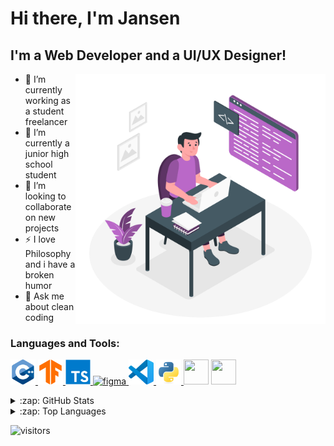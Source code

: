 
# **Hi there, I'm Jansen**
<!-- <img src="https://github.com/TheDudeThatCode/TheDudeThatCode/blob/master/Assets/Hi.gif" width="39px">  -->

## I'm a Web Developer and a UI/UX Designer! 
<!-- <img src="https://github.com/TheDudeThatCode/TheDudeThatCode/blob/master/Assets/hmm.gif" width="1px"> -->

<img align="right" src="https://raw.githubusercontent.com/cadornajansen/cadornajansen/main/Code%20typing-amico%20(1).png" alt="jansen" height="400" />

- 🔭 I’m currently working as a student freelancer
- 🌱 I’m currently a junior high school student
- 👯 I’m looking to collaborate on new projects
- ⚡ I love Philosophy and i have a broken humor
- 💬 Ask me about clean coding
<!-- - 📫 How to reach me: [LinkedIn](https://www.linkedin.com/in/ria-monga/), [Twitter](https://twitter.com/riamonga7) -->


   
<!--    <img align="center" src="https://github.com/TheDudeThatCode/TheDudeThatCode/blob/master/Assets/Developer.gif" width="49px"> -->
<h3 align="left">Languages and Tools: </h3>

   
<p align="left"> <a href="https://www.java.com" target="_blank"> 
 <a href="https://www.w3schools.com/cpp/" target="_blank"> <img src="https://raw.githubusercontent.com/devicons/devicon/master/icons/cplusplus/cplusplus-original.svg" alt="cplusplus" width="40" height="40"/> </a> 
  <a href="https://tensorflow.org" target="_blank"> <img src="https://raw.githubusercontent.com/devicons/devicon/master/icons/tensorflow/tensorflow-original.svg" alt="tensorflow" width="40" height="40"/> </a>     
 <a href="https://developer.mozilla.org/en-US/docs/Web/" target="_blank"> <img src="https://raw.githubusercontent.com/devicons/devicon/master/icons/typescript/typescript-original.svg" alt="typescript" width="40" height="40"/> </a>  
 <a href="https://www.figma.com/" target="_blank"> <img src="https://www.vectorlogo.zone/logos/figma/figma-icon.svg" alt="figma" width="40" height="40"/> </a>  
 <a href="https://www.vscode.com/en" target="_blank"> <img src="https://raw.githubusercontent.com/devicons/devicon/master/icons/vscode/vscode-original.svg" alt="vscode" width="40" height="40"/> </a>  
 <a href="https://www.python.org" target="_blank"> <img src="https://raw.githubusercontent.com/devicons/devicon/master/icons/python/python-original.svg" alt="python" width="40" height="40"/> </a> 
<img src="https://cdn.jsdelivr.net/gh/devicons/devicon/icons/nodejs/nodejs-original.svg"  width="40" height="40"/>
<img src="https://cdn.jsdelivr.net/gh/devicons/devicon/icons/bash/bash-original.svg"  width="40" height="40"/>


</p>
          
<!--    <a href"" target="_blank"> <img align="left" alt="GitHub" width="26px" src="https://raw.githubusercontent.com/github/explore/78df643247d429f6cc873026c0622819ad797942/topics/github/github.png" /> </a><a href"" target="_blank"> <img align="left" alt="MySQL" width="26px" src="https://raw.githubusercontent.com/github/explore/80688e429a7d4ef2fca1e82350fe8e3517d3494d/topics/mysql/mysql.png" /> </a> <a href"" target="_blank"> <img align="left" alt="Git" width="26px" src="https://raw.githubusercontent.com/github/explore/80688e429a7d4ef2fca1e82350fe8e3517d3494d/topics/git/git.png" /> </a> -->
   
<details>
  <summary>:zap: GitHub Stats </summary>

   ![Jansen's GitHub stats](https://github-readme-stats.vercel.app/api?username=cadornajansen&count_private=false&show_icons=true&theme=cadornajansen)

</details>
   
<details>
  <summary>:zap: Top Languages </summary>

<!--    [![Top Langs](https://github-readme-stats.vercel.app/api/top-langs/?username=Ria700)](https://github.com/anuraghazra/github-readme-stats) -->
   [![Top Langs](https://github-readme-stats.vercel.app/api/top-langs/?username=cadornajansen&layout=compact)](https://github.com/cadornajansen/github-readme-stats)


</details>
   
   
<!-- ### Spotify Playing 🎧
 
[![Spotify](https://https://now-playing-spotify-riamonga07-gmailcom.vercel.app/api/spotify)](https://open.spotify.com/user/4hx4fenr8xlhv2xzrog7m5ins) -->
   
   
<!-- [<img src="https://spotify-riamonga07-gmailcom.vercel.app/api/spotify-playing" alt="Spotify Playing" width="350" />](https://open.spotify.com/user/4hx4fenr8xlhv2xzrog7m5ins) -->

   
![visitors](https://visitor-badge.laobi.icu/badge?page_id=cadornajansen.cadornajansen)
